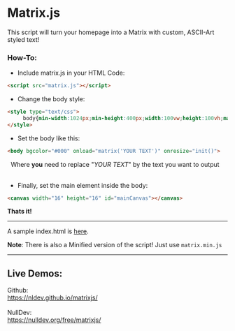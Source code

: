 # Matrix.js

This script will turn your homepage into a Matrix with custom, ASCII-Art styled text!

### How-To:

- Include matrix.js in your HTML Code:<br>
 ```html
<script src="matrix.js"></script>
```
- Change the body style:<br>
```html
<style type="text/css">
     body{min-width:1024px;min-height:400px;width:100vw;height:100vh;margin:0;}
</style>
```
- Set the body like this:<br>
```html
<body bgcolor="#000" onload="matrix('YOUR TEXT')" onresize="init()">
```
&nbsp;&nbsp;Where <b>you</b> need to replace "_YOUR TEXT_" by the text you want to output<br><br>
- Finally, set the main element inside the body:<br>
```html
<canvas width="16" height="16" id="mainCanvas"></canvas>
```
 
 <b>Thats it!</b>
 
 <hr>
 
 A sample index.html is <a href="https://github.com/NLDev/matrixjs/blob/master/index.html">here</a>.
 
 <b>Note</b>: There is also a Minified version of the script! Just use `matrix.min.js`
 
 <hr>
 
 ## Live Demos:
 
 Github:<br>
 https://nldev.github.io/matrixjs/
 <br><br>
 NullDev:<br>
 https://nulldev.org/free/matrixjs/
 
